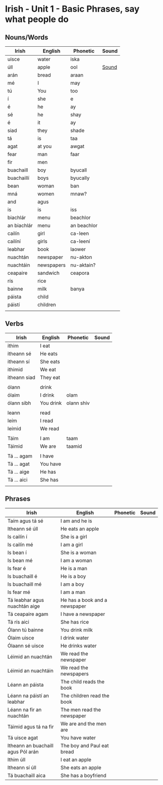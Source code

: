 # Irish - Unit 1 - Basic Phrases, say what people do

## Nouns/Words

| Irish | English | Phonetic | Sound |
| ------| ------- | -------- | ----- |
| uisce | water | iska |   |
| úll | apple | ool |[Sound](https://www.focloir.ie/en/dictionary/ei/apple)
| arán | bread | araan |  |
| mé | I | may |  |
| tú | You | too |  |
| í | she | e |  |
| é | he | ay |  |
| sé | he | shay |  |
| é | it | ay |  |
| siad | they | shade |  |
| tá | is | taa |  |
| agat | at you | awgat |  |
| fear | man | faar |  |
| fir | men |  |  |
| buachaill | boy | byucall |  |
| buachaillí | boys | byucally |  |
| bean | woman | ban |  |
| mná | women | mnaw? |  |
| and | agus |  |  |
| is | is | iss |  |
| biachlár | menu | beachlor |  |
| an biachlár | menu | an beachlor |  |
| cailín | girl | ca-leen |  |
| cailíní | girls | ca-leení |  |
| leabhar | book | laower |  |
| nuachtán | newspaper | nu-akton |  |
| nuachtáin | newspapers | nu-aktain? |  |
| ceapaire | sandwich | ceapora |  |
| rís | rice |  |  |
| bainne | milk | banya |  |
| páista | child |  |  |
| páistí | children |  |  |
|  |  |  |  |

## Verbs

| Irish | English | Phonetic | Sound |
| ------| ------- | -------- |----- |
| ithim | I eat |  |  |
| itheann sé | He eats |  |  |
| itheann sí | She eats |  |  |
| ithimid | We eat |  |  |
| itheann siad | They eat |  |  |
|  |  |  |  |
| ólann | drink |
| ólaim | I drink | olam
| ólann sibh | You drink | olann shiv
|  |  |  |  |
| leann | read |  |  |
| leím | I read |  |  |
| leímid | We read |  |  |
|  |  |  |  |
| Táim | I am | taam |  |
| Táimid | We are | taamid |  |
|  |  |  |  |
| Tá ... agam | I have |  |  |
| Tá ... agat | You have |  |  |
| Tá ... aige | He has |  |  |
| Tá ... aici | She has |  |  |
|  |  |  |  |



## Phrases
| Irish | English | Phonetic | Sound |
| ------| ------- | -------- |----- |
| Taím agus tá sé | I am and he is |  |  |
| Itheann sé úll | He eats an apple |  |  |
| Is cailín í | She is a girl |
| Is cailín mé | I am a girl |
| Is bean í | She is a woman |
| Is bean mé | I am a woman |
| Is fear é | He is a man |
| Is buachaill é | He is a boy |
| Is buachaill mé | I am a boy |
| Is fear mé | I am a man |
| Tá leabhar agus nuachtán aige | He has a book and a newspaper |
| Tá ceapaire agam | I have a newspaper
| Tá rís aici | She has rice
| Ólann tú bainne | You drink milk
| Ólaim uisce | I drink water
| Ólaann sé uisce | He drinks water
| Léimid an nuachtán  | We read the newspaper
| Léimid an nuachtáin  | We read the newspapers
| Léann an páista | The child reads the book
| Léann na páistí an leabhar | The children read the book
| Léann na fir an nuachtán | The men read the newspaper
| Táimid agus tá na fir | We are and the men are
| Tá uisce agat | You have water
| Itheann an buachaill agus Pól arán | The boy and Paul eat bread
| Ithim úll | I eat an apple
| Itheann sí úll | She eats an apple
| Tá buachaill aica | She has a boyfriend